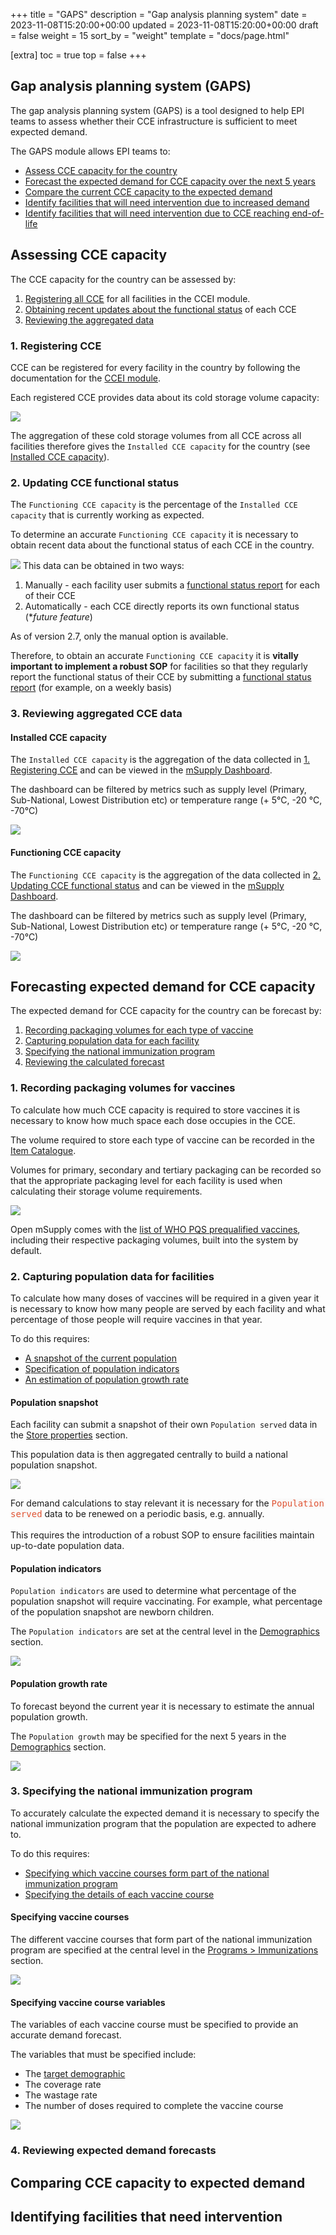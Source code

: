 +++
title = "GAPS"
description = "Gap analysis planning system"
date = 2023-11-08T15:20:00+00:00
updated = 2023-11-08T15:20:00+00:00
draft = false
weight = 15
sort_by = "weight"
template = "docs/page.html"

[extra]
toc = true
top = false
+++

## Gap analysis planning system (GAPS)

The gap analysis planning system (GAPS) is a tool designed to help EPI teams to assess whether their CCE infrastructure is sufficient to meet expected demand.

The GAPS module allows EPI teams to: 
- [Assess CCE capacity for the country](#assessing-cce-capacity)
- [Forecast the expected demand for CCE capacity over the next 5 years](#forecasting-expected-demand-for-cce-capacity)
- [Compare the current CCE capacity to the expected demand](#comparing-cce-capacity-to-expected-demand)
- [Identify facilities that will need intervention due to increased demand](#identifying-facilities-that-need-intervention)
- [Identify facilities that will need intervention due to CCE reaching end-of-life](#identifying-facilities-that-need-intervention)

## Assessing CCE capacity

The CCE capacity for the country can be assessed by:
1. [Registering all CCE](#1-registering-cce) for all facilities in the CCEI module. 
2. [Obtaining recent updates about the functional status](#2-updating-cce-functional-status) of each CCE
3. [Reviewing the aggregated data](#3-reviewing-aggregated-cce-data)
### 1. Registering CCE

CCE can be registered for every facility in the country by following the documentation for the [CCEI module](/docs/coldchain/equipment/). 

Each registered CCE provides data about its cold storage volume capacity:  

![](images/cce_storage_capacity.png)

The aggregation of these cold storage volumes from all CCE across all facilities therefore gives the `Installed CCE capacity` for the country (see [Installed CCE capacity](#installed-cce-capacity)). 

### 2. Updating CCE functional status

The `Functioning CCE capacity` is the percentage of the `Installed CCE capacity` that is currently working as expected. 

To determine an accurate `Functioning CCE capacity` it is necessary to obtain recent data about the functional status of each CCE in the country. 

![](images/cce_functional_status.png)
This data can be obtained in two ways: 
1. Manually - each facility user submits a [functional status report](/docs/coldchain/equipment/#update-status) for each of their CCE
2. Automatically - each CCE directly reports its own functional status (**future feature*)

As of version 2.7, only the manual option is available. 

Therefore, to obtain an accurate `Functioning CCE capacity` it is **vitally important to implement a robust SOP** for facilities so that they regularly report the functional status of their CCE by submitting a [functional status report](/docs/coldchain/equipment/#update-status) (for example, on a weekly basis)
### 3. Reviewing aggregated CCE data

#### Installed CCE capacity

The `Installed CCE capacity` is the aggregation of the data collected in [1. Registering CCE](#1-registering-cce) and can be viewed in the [mSupply Dashboard](/dashboard/introduction).  

The dashboard can be filtered by metrics such as supply level (Primary, Sub-National, Lowest Distribution etc) or temperature range (+ 5°C, -20 °C, -70°C)

![](images/cce_installed_volume_capacity.png)

#### Functioning CCE capacity

The `Functioning CCE capacity` is the aggregation of the data collected in [2. Updating CCE functional status](#2-updating-cce-functional-status) and can be viewed in the [mSupply Dashboard](/dashboard/introduction).

The dashboard can be filtered by metrics such as supply level (Primary, Sub-National, Lowest Distribution etc) or temperature range (+ 5°C, -20 °C, -70°C)

![](images/cce_functioning_capacity.png)
## Forecasting expected demand for CCE capacity

The expected demand for CCE capacity for the country can be forecast by:
1. [Recording packaging volumes for each type of vaccine](#1-recording-packaging-volumes-for-vaccines)
2. [Capturing population data for each facility](#2-capturing-population-data-for-facilities)
3. [Specifying the national immunization program](#3-specifying-the-national-immunization-program)
4. [Reviewing the calculated forecast](#4-reviewing-expected-demand-forecasts)

### 1. Recording packaging volumes for vaccines

To calculate how much CCE capacity is required to store vaccines it is necessary to know how much space each dose occupies in the CCE. 

The volume required to store each type of vaccine can be recorded in the [Item Catalogue](/docs/catalogue/items/#packaging-1). 

Volumes for primary, secondary and tertiary packaging can be recorded so that the appropriate packaging level for each facility is used when calculating their storage volume requirements.

![](images/item_variant_packaging_volume.png)

<div class="note">Open mSupply comes with the <a target="_blank" href=https://extranet.who.int/prequal/vaccines/prequalified-vaccines>list of WHO PQS prequalified vaccines</a>, including their respective packaging volumes, built into the system by default. </div>

### 2. Capturing population data for facilities

To calculate how many doses of vaccines will be required in a given year it is necessary to know how many people are served by each facility and what percentage of those people will require vaccines in that year. 

To do this requires: 
- [A snapshot of the current population](#population-snapshot)
- [Specification of population indicators](#population-indicators)
- [An estimation of population growth rate](#population-growth-rate)

#### Population snapshot

Each facility can submit a snapshot of their own `Population served` data in the [Store properties](/docs/manage/facilities/#editing-your-store-properties) section. 

This population data is then aggregated centrally to build a national population snapshot. 

![](images/store_population_served.png)


<div class="note">For demand calculations to stay relevant it is necessary for the <span style="font-family: monospace;color: #e05434; background-color: #fafafa;">Population served</span> data to be renewed on a periodic basis, e.g. annually. 
<br>
<br>
This requires the introduction of a robust SOP to ensure facilities maintain up-to-date population data. </div>

#### Population indicators

`Population indicators` are used to determine what percentage of the population snapshot will require vaccinating.  For example, what percentage of the population snapshot are newborn children.

The `Population indicators` are set at the central level in the [Demographics](/docs/manage/demographics/#adding-a-new-indicator) section.

![](images/demographics_population_indicators.png)

#### Population growth rate

To forecast beyond the current year it is necessary to estimate the annual population growth. 

The `Population growth` may be specified for the next 5 years in the [Demographics](/docs/manage/demographics/#yearly-growth-percentage) section.

![](images/demographics_population_growth.png)
### 3. Specifying the national immunization program

To accurately calculate the expected demand it is necessary to specify the national immunization program that the population are expected to adhere to. 

To do this requires: 
- [Specifying which vaccine courses form part of the national immunization program](#specifying-vaccine-courses)
- [Specifying the details of each vaccine course](#specifying-vaccine-course-variables)

#### Specifying vaccine courses

The different vaccine courses that form part of the national immunization program are specified at the central level in the [Programs > Immunizations](/docs/programs/immunisations/#vaccine-courses) section. 

![](images/program_vaccine_courses.png)

#### Specifying vaccine course variables

The variables of each vaccine course must be specified to provide an accurate demand forecast. 

The variables that must be specified include: 
- The [target demographic](#population-indicators)
- The coverage rate
- The wastage rate
- The number of doses required to complete the vaccine course

![](images/program_vaccine_courses_detail.png)
### 4. Reviewing expected demand forecasts


## Comparing CCE capacity to expected demand

## Identifying facilities that need intervention
